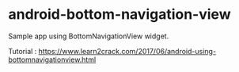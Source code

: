 # android-bottom-navigation-view
Sample app using BottomNavigationView widget.

Tutorial : https://www.learn2crack.com/2017/06/android-using-bottomnavigationview.html
